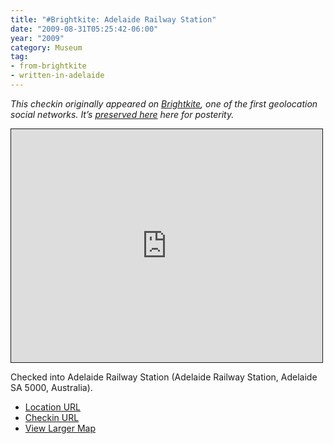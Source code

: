 ```yaml
---
title: "#Brightkite: Adelaide Railway Station"
date: "2009-08-31T05:25:42-06:00"
year: "2009"
category: Museum
tag:
- from-brightkite
- written-in-adelaide
---
```

<p style="font-style:italic">This checkin originally appeared on <a href="https://rubenerd.com/tag/from-brightkite/" title="View all posts imported from Brightkite">Brightkite</a>, one of the first geolocation social networks. It’s <a title="View all posts in the museum" href="https://rubenerd.com/museum/">preserved here</a> here for posterity.</p>

<iframe style="width:498px; height:373px; border:1px solid;" src="http://www.openstreetmap.org/export/embed.html?bbox=138.59649628400803%2C-34.92210958754432%2C138.59810829162598%2C-34.9204667489753&amp;layer=mapnik"></iframe>

Checked into Adelaide Railway Station (Adelaide Railway Station, Adelaide SA 5000, Australia).

* [Location URL](http://brightkite.com/places/9d9fb0c103e11deb4e3003048c0801e)
* [Checkin URL](http://brightkite.com/objects/48d2a20962111de93d1003048c0801e)
* [View Larger Map](http://www.openstreetmap.org/#map=19/-34.92129/138.59730)

